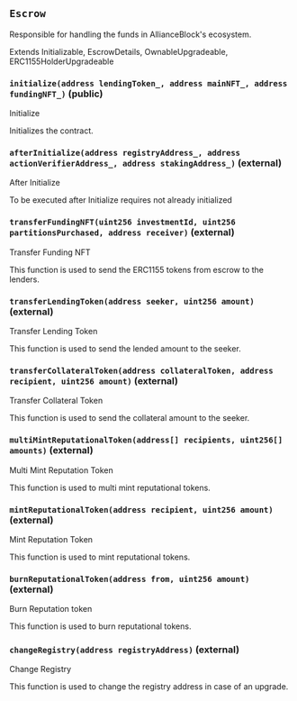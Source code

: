 ## `Escrow`

Responsible for handling the funds in AllianceBlock's ecosystem.


Extends Initializable, EscrowDetails, OwnableUpgradeable, ERC1155HolderUpgradeable


### `initialize(address lendingToken_, address mainNFT_, address fundingNFT_)` (public)

Initialize


Initializes the contract.


### `afterInitialize(address registryAddress_, address actionVerifierAddress_, address stakingAddress_)` (external)

After Initialize


To be executed after Initialize
requires not already initialized


### `transferFundingNFT(uint256 investmentId, uint256 partitionsPurchased, address receiver)` (external)

Transfer Funding NFT


This function is used to send the ERC1155 tokens from escrow to the lenders.


### `transferLendingToken(address seeker, uint256 amount)` (external)

Transfer Lending Token


This function is used to send the lended amount to the seeker.


### `transferCollateralToken(address collateralToken, address recipient, uint256 amount)` (external)

Transfer Collateral Token


This function is used to send the collateral amount to the seeker.


### `multiMintReputationalToken(address[] recipients, uint256[] amounts)` (external)

Multi Mint Reputation Token


This function is used to multi mint reputational tokens.


### `mintReputationalToken(address recipient, uint256 amount)` (external)

Mint Reputation Token


This function is used to mint reputational tokens.


### `burnReputationalToken(address from, uint256 amount)` (external)

Burn Reputation token


This function is used to burn reputational tokens.


### `changeRegistry(address registryAddress)` (external)

Change Registry


This function is used to change the registry address in case of an upgrade.



